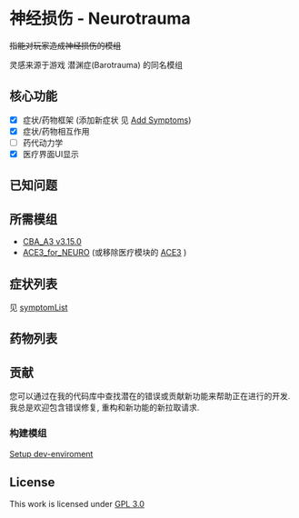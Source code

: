 # 神经损伤 - Neurotrauma

~~指能对玩家造成神经损伤的模组~~

灵感来源于游戏 潜渊症(Barotrauma) 的同名模组

## 核心功能

* [X] 症状/药物框架 (添加新症状 见 [Add Symptoms](https://github.com/F-Javasparrow/Neurotrauma/docs/addSymptom.md))
* [X] 症状/药物相互作用
* [ ] 药代动力学
* [X] 医疗界面UI显示

## 已知问题

## 所需模组

* [CBA_A3 v3.15.0](https://steamcommunity.com/sharedfiles/filedetails/?id=450814997)
* [ACE3_for_NEURO]() (或移除医疗模块的 [ACE3]() )

## 症状列表

见 [symptomList](https://github.com/F-Javasparrow/Neurotrauma/docs/symptomList.md)

## 药物列表

## 贡献

您可以通过在我的代码库中查找潜在的错误或贡献新功能来帮助正在进行的开发. 我总是欢迎包含错误修复, 重构和新功能的新拉取请求.

### 构建模组

[Setup dev-enviroment](https://github.com/F-Javasparrow/Neurotrauma/docs/setupDevEnvironment.md)

## License

This work is licensed under [GPL 3.0](https://www.gnu.org/licenses/gpl-3.0.html)
